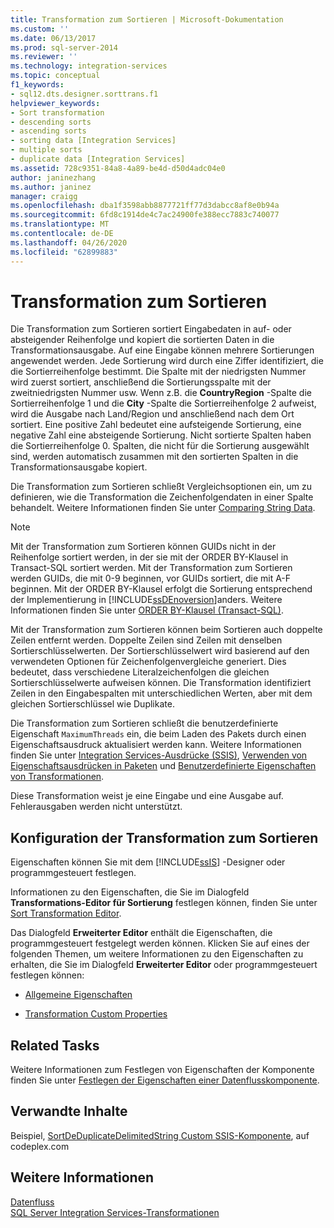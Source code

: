 ```yaml
---
title: Transformation zum Sortieren | Microsoft-Dokumentation
ms.custom: ''
ms.date: 06/13/2017
ms.prod: sql-server-2014
ms.reviewer: ''
ms.technology: integration-services
ms.topic: conceptual
f1_keywords:
- sql12.dts.designer.sorttrans.f1
helpviewer_keywords:
- Sort transformation
- descending sorts
- ascending sorts
- sorting data [Integration Services]
- multiple sorts
- duplicate data [Integration Services]
ms.assetid: 728c9351-84a8-4a89-be4d-d50d4adc04e0
author: janinezhang
ms.author: janinez
manager: craigg
ms.openlocfilehash: dba1f3598abb8877721ff77d3dabcc8af8e0b94a
ms.sourcegitcommit: 6fd8c1914de4c7ac24900fe388ecc7883c740077
ms.translationtype: MT
ms.contentlocale: de-DE
ms.lasthandoff: 04/26/2020
ms.locfileid: "62899883"
---
```

# <a name="sort-transformation"></a>Transformation zum Sortieren
  Die Transformation zum Sortieren sortiert Eingabedaten in auf- oder absteigender Reihenfolge und kopiert die sortierten Daten in die Transformationsausgabe. Auf eine Eingabe können mehrere Sortierungen angewendet werden. Jede Sortierung wird durch eine Ziffer identifiziert, die die Sortierreihenfolge bestimmt. Die Spalte mit der niedrigsten Nummer wird zuerst sortiert, anschließend die Sortierungsspalte mit der zweitniedrigsten Nummer usw. Wenn z.B. die **CountryRegion** -Spalte die Sortierreihenfolge 1 und die **City** -Spalte die Sortierreihenfolge 2 aufweist, wird die Ausgabe nach Land/Region und anschließend nach dem Ort sortiert. Eine positive Zahl bedeutet eine aufsteigende Sortierung, eine negative Zahl eine absteigende Sortierung. Nicht sortierte Spalten haben die Sortierreihenfolge 0. Spalten, die nicht für die Sortierung ausgewählt sind, werden automatisch zusammen mit den sortierten Spalten in die Transformationsausgabe kopiert.  
  
 Die Transformation zum Sortieren schließt Vergleichsoptionen ein, um zu definieren, wie die Transformation die Zeichenfolgendaten in einer Spalte behandelt. Weitere Informationen finden Sie unter [Comparing String Data](../comparing-string-data.md).  
  
> [!NOTE]  
>  Mit der Transformation zum Sortieren können GUIDs nicht in der Reihenfolge sortiert werden, in der sie mit der ORDER BY-Klausel in Transact-SQL sortiert werden. Mit der Transformation zum Sortieren werden GUIDs, die mit 0-9 beginnen, vor GUIDs sortiert, die mit A-F beginnen. Mit der ORDER BY-Klausel erfolgt die Sortierung entsprechend der Implementierung in [!INCLUDE[ssDEnoversion](../../../includes/ssdenoversion-md.md)]anders. Weitere Informationen finden Sie unter [ORDER BY-Klausel &#40;Transact-SQL&#41;](/sql/t-sql/queries/select-order-by-clause-transact-sql).  
  
 Mit der Transformation zum Sortieren können beim Sortieren auch doppelte Zeilen entfernt werden. Doppelte Zeilen sind Zeilen mit denselben Sortierschlüsselwerten. Der Sortierschlüsselwert wird basierend auf den verwendeten Optionen für Zeichenfolgenvergleiche generiert. Dies bedeutet, dass verschiedene Literalzeichenfolgen die gleichen Sortierschlüsselwerte aufweisen können. Die Transformation identifiziert Zeilen in den Eingabespalten mit unterschiedlichen Werten, aber mit dem gleichen Sortierschlüssel wie Duplikate.  
  
 Die Transformation zum Sortieren schließt die benutzerdefinierte Eigenschaft `MaximumThreads` ein, die beim Laden des Pakets durch einen Eigenschaftsausdruck aktualisiert werden kann. Weitere Informationen finden Sie unter [Integration Services-Ausdrücke &#40;SSIS&#41;](../../expressions/integration-services-ssis-expressions.md), [Verwenden von Eigenschaftsausdrücken in Paketen](../../expressions/use-property-expressions-in-packages.md) und [Benutzerdefinierte Eigenschaften von Transformationen](transformation-custom-properties.md).  
  
 Diese Transformation weist je eine Eingabe und eine Ausgabe auf. Fehlerausgaben werden nicht unterstützt.  
  
## <a name="configuration-of-the-sort-transformation"></a>Konfiguration der Transformation zum Sortieren  
 Eigenschaften können Sie mit dem [!INCLUDE[ssIS](../../../includes/ssis-md.md)] -Designer oder programmgesteuert festlegen.  
  
 Informationen zu den Eigenschaften, die Sie im Dialogfeld **Transformations-Editor für Sortierung** festlegen können, finden Sie unter [Sort Transformation Editor](../../sort-transformation-editor.md).  
  
 Das Dialogfeld **Erweiterter Editor** enthält die Eigenschaften, die programmgesteuert festgelegt werden können. Klicken Sie auf eines der folgenden Themen, um weitere Informationen zu den Eigenschaften zu erhalten, die Sie im Dialogfeld **Erweiterter Editor** oder programmgesteuert festlegen können:  
  
-   [Allgemeine Eigenschaften](../../common-properties.md)  
  
-   [Transformation Custom Properties](transformation-custom-properties.md)  
  
## <a name="related-tasks"></a>Related Tasks  
 Weitere Informationen zum Festlegen von Eigenschaften der Komponente finden Sie unter [Festlegen der Eigenschaften einer Datenflusskomponente](../set-the-properties-of-a-data-flow-component.md).  
  
## <a name="related-content"></a>Verwandte Inhalte  
 Beispiel, [SortDeDuplicateDelimitedString Custom SSIS-Komponente](https://go.microsoft.com/fwlink/?LinkId=220821), auf codeplex.com  
  
## <a name="see-also"></a>Weitere Informationen  
 [Datenfluss](../data-flow.md)   
 [SQL Server Integration Services-Transformationen](integration-services-transformations.md)  
  
  
